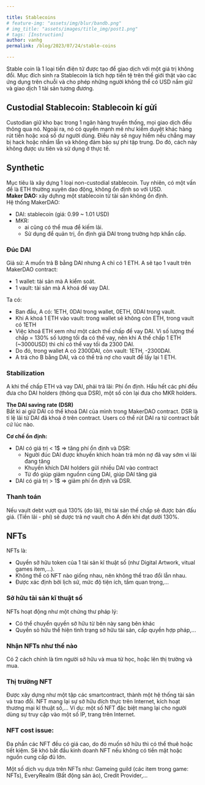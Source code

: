 ```yaml
---

title: Stablecoins
# feature-img: "assets/img/blur/bandb.png"
# img_title: "assets/images/title_img/post1.png"
# tags: [Instruction]
author: vanhg
permalink: /blog/2023/07/24/stable-coins

---
```


Stable coin là 1 loại tiền điện tử được tạo để giao dịch với một giá trị không đổi. Mục đích sinh ra Stablecoin là tích hợp tiền tệ trên thế giới thật vào các ứng dụng trên chuỗi và cho phép những người không thể có USD nắm giữ và giao dịch 1 tài sản tương đương.

## Custodial Stablecoin: Stablecoin kí gửi
Custodian giữ kho bạc trong 1 ngân hàng truyền thống, mọi giao dịch đều thông qua nó. Ngoài ra, nó có quyền mạnh mẽ như kiểm duyệt khác hàng rút tiền hoặc xoá số dư người dùng. Điều này sẽ nguy hiểm nếu chẳng may bị hack hoặc nhầm lẫn và không đảm bảo sự phi tập trung. Do đó, cách này không được ưu tiên và sử dụng ở thực tế.

## Synthetic
Mục tiêu là xây dựng 1 loại non-custodial stablecoin. Tuy nhiên, có một vấn đề là ETH thường xuyên dao động, không ổn định so với USD.<br>
<strong> Maker DAO: </strong>  xây dựhng một stablecoin từ tài sản không ổn định. <br>
Hệ thống MakerDAO:
+ DAI: stablecoin (giá: 0.99 ~ 1.01 USD)
+ MKR: 
    + ai cũng có thể mua để kiếm lãi.
    + Sử dụng để quản trị, ổn định giá DAI trong trường hợp khẩn cấp.

### Đúc DAI
Giả sử: A muốn trả B bằng DAI nhưng A chỉ có 1 ETH. A sẽ tạo 1 vault trên MakerDAO contract:
- 1 wallet: tài sản mà A kiểm soát.
- 1 vault: tài sản mà A khoá để vay DAI.

Ta có: 
- Ban đầu, A có: 1ETH, 0DAI trong wallet, 0ETH, 0DAI trong vault.
- Khi A khoá 1 ETH vào vault: trong wallet sẽ không còn ETH, trong vault có 1ETH
- Việc khoá ETH xem như một cách thế chấp để vay DAI. Vì số lượng thế chấp = 130% số lượng tối đa có thể vay, nên khi A thế chấp 1 ETH (~3000USD) thì chỉ có thể vay tối đa 2300 DAI. 
- Do đó, trong wallet A có 2300DAI, còn vault: 1ETH, -2300DAI.
- A trả cho B bằng DAI, và có thể trả nợ cho vault để lấy lại 1 ETH.

### Stabilization
A khi thế chấp ETH và vay DAI, phải trả lãi: Phí ổn định. Hầu hết các phí đều đưa cho DAI holders (thông qua DSR), một số còn lại đưa cho MKR holders.

<strong> The DAI saving rate (DSR)</strong> <br>
Bất kì ai giữ DAI có thể khoá DAI của mình trong MakerDAO contract. DSR là tỉ lệ lãi từ DAI đã khoá ở trên contract. Users có thể rút DAI ra từ contract bất cứ lúc nào. 

<strong> Cơ chế ổn định: </strong> <br>
- DAI có giá trị < 1$  ⇒ tăng phí ổn định và DSR:
    + Người đúc DAI được khuyến khích hoàn trả món nợ đã vay sớm vì lãi đang tăng
    + Khuyến khích DAI holders gửi nhiều DAI vào contract
    + Từ đó giúp giảm nguồnn cùng DAI, giúp DAI tăng giá
- DAI có giá trị > 1$  ⇒ giảm phí ổn định và DSR.

### Thanh toán
Nếu vault debt vượt quá 130% (do lãi), thì tài sản thế chấp sẽ được bán đấu giá. (Tiền lãi - phí) sẽ được trả nợ vault cho A đến khi đạt dưới 130%.

## NFTs
NFTs là:
- Quyền sở hữu token của 1 tài sản kĩ thuật số (như Digital Artwork, vitual games item,...).
- Không thể có NFT nào giống nhau, nên không thể trao đổi lẫn nhau.
- Được xác định bởi lịch sử, mức độ tiện ích, tầm quan trọng,...

### Sở hữu tài sản kĩ thuật số
NFTs hoạt động như một chứng thư pháp lý:
- Có thể chuyển quyền sở hữu từ bên này sang bên khác
- Quyền sỏ hữu thể hiện tình trạng sở hữu tài sản, cấp quyền hợp pháp,...

### Nhận NFTs như thế nào
Có 2 cách chính là tìm người sở hữu và mua từ học, hoặc lên thị trường và mua.

### Thị trường NFT
Được xây dựng như một tập các smartcontract, thành một hệ thống tài sản và trao đổi. NFT mang lại sự sở hữu đích thực trên Internet, kích hoạt thương mại kĩ thuật số,... Ví dụ: một số NFT đặc biệt mang lại cho người dùng sự truy cập vào một số IP, trang trên Internet.

### NFT cost issue:
Đa phần các NFT đều có giá cao, do đó muốn sở hữu thì có thể thuê hoặc tiết kiệm. Sẽ khó bắt đầu kinh doanh NFT nếu không có tiền mặt hoặc nguồn cung cấp đủ lớn.

Một số dịch vụ dựa trên NFTs như: Gameing guild (các item trong game: NFTs), EveryRealm (Bất động sản ảo), Credit Provider,...
